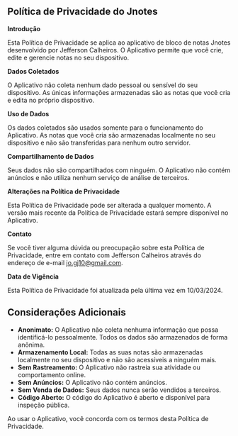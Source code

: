## Política de Privacidade do Jnotes

**Introdução**

Esta Política de Privacidade se aplica ao aplicativo de bloco de notas Jnotes desenvolvido por Jefferson Calheiros. O Aplicativo permite que você crie, edite e gerencie notas no seu dispositivo.

**Dados Coletados**

O Aplicativo não coleta nenhum dado pessoal ou sensível do seu dispositivo. As únicas informações armazenadas são as notas que você cria e edita no próprio dispositivo.

**Uso de Dados**

Os dados coletados são usados ​​somente para o funcionamento do Aplicativo. As notas que você cria são armazenadas localmente no seu dispositivo e não são transferidas para nenhum outro servidor.

**Compartilhamento de Dados**

Seus dados não são compartilhados com ninguém. O Aplicativo não contém anúncios e não utiliza nenhum serviço de análise de terceiros.

**Alterações na Política de Privacidade**

Esta Política de Privacidade pode ser alterada a qualquer momento. A versão mais recente da Política de Privacidade estará sempre disponível no Aplicativo.

**Contato**

Se você tiver alguma dúvida ou preocupação sobre esta Política de Privacidade, entre em contato com Jefferson Calheiros através do endereço de e-mail jo.gj10@gmail.com.

**Data de Vigência**

Esta Política de Privacidade foi atualizada pela última vez em 10/03/2024.

## Considerações Adicionais

* **Anonimato:** O Aplicativo não coleta nenhuma informação que possa identificá-lo pessoalmente. Todos os dados são armazenados de forma anônima.
* **Armazenamento Local:** Todas as suas notas são armazenadas localmente no seu dispositivo e não são acessíveis a ninguém mais.
* **Sem Rastreamento:** O Aplicativo não rastreia sua atividade ou comportamento online.
* **Sem Anúncios:** O Aplicativo não contém anúncios.
* **Sem Venda de Dados:** Seus dados nunca serão vendidos a terceiros.
* **Código Aberto:** O código do Aplicativo é aberto e disponível para inspeção pública.

Ao usar o Aplicativo, você concorda com os termos desta Política de Privacidade.
